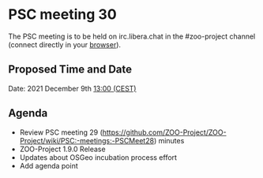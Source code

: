 # PSC meeting 30

The PSC meeting is to be held on irc.libera.chat in the #zoo-project channel (connect directly in your [browser](https://web.libera.chat/#zoo-project)).

## Proposed Time and Date

Date: 2021 December 9th [13:00 (CEST)](https://www.timeanddate.com/worldclock/fixedtime.html?year=2021&month=12&day=09&hour=11&min=0&sec=0&msg=ZOO-Project+PSC+Meeting)

## Agenda

* Review PSC meeting 29 (https://github.com/ZOO-Project/ZOO-Project/wiki/PSC:-meetings:-PSCMeet28) minutes
* ZOO-Project 1.9.0 Release
* Updates about OSGeo incubation process effort
* Add agenda point
